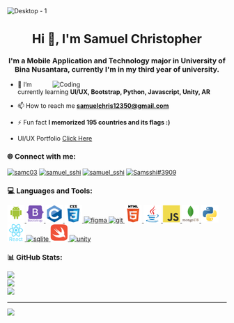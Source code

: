 <!-- [![MasterHead](https://camo.githubusercontent.com/0a9108cfcbe39b4394f02381a7832bed5d7a33b334e0d6d336e638fbdcf19069/68747470733a2f2f6d79776562323030322e77337370616365732e636f6d2f4e65772d504e432d416e696d617465642d42616e6e6572732e676966)](https://rishavchanda.io) -->

<img width="1440" alt="Desktop - 1" src="https://user-images.githubusercontent.com/94049575/194307841-e955d8eb-e910-4997-a639-50c1a7323666.png">

<h1 align="center">Hi 👋, I'm Samuel Christopher</h1>
<h3 align="center">I'm a Mobile Application and Technology major in University of Bina Nusantara, currently I'm in my third year of university.</h3>

<img align="right" alt="Coding" width="400" src="https://media0.giphy.com/media/qgQUggAC3Pfv687qPC/giphy.gif?cid=790b7611ec0e4235d23ba8736b8575c2d3357953fea86f58&rid=giphy.gif&ct=g">

<!-- <p align="left"> <img src="https://komarev.com/ghpvc/?username=samuel-sshi&label=Profile%20views&color=0e75b6&style=flat" alt="samuel-sshi" /> </p> -->

- 🌱 I’m currently learning **UI/UX, Bootstrap, Python, Javascript, Unity, AR**

- 📫 How to reach me **samuelchris12350@gmail.com**

- ⚡ Fun fact **I memorized 195 countries and its flags :)**

- UI/UX Portfolio [Click Here](https://dribbble.com/samuel_sshi)

<h3 align="left">🌐 Connect with me:</h3>
<p align="left">
<a href="https://linkedin.com/in/samc03" target="blank"><img align="center" src="https://raw.githubusercontent.com/rahuldkjain/github-profile-readme-generator/master/src/images/icons/Social/linked-in-alt.svg" alt="samc03" height="30" width="40" /></a>
<a href="https://instagram.com/samuel_sshi" target="blank"><img align="center" src="https://raw.githubusercontent.com/rahuldkjain/github-profile-readme-generator/master/src/images/icons/Social/instagram.svg" alt="samuel_sshi" height="30" width="40" /></a>
<a href="https://dribbble.com/samuel_sshi" target="blank"><img align="center" src="https://raw.githubusercontent.com/rahuldkjain/github-profile-readme-generator/master/src/images/icons/Social/dribbble.svg" alt="samuel_sshi" height="30" width="40" /></a>
<a href="https://discord.gg/Samsshi#3909" target="blank"><img align="center" src="https://raw.githubusercontent.com/rahuldkjain/github-profile-readme-generator/master/src/images/icons/Social/discord.svg" alt="Samsshi#3909" height="30" width="40" /></a>
</p>

<h3 align="left">💻 Languages and Tools:</h3>
<p align="left"> <a href="https://developer.android.com" target="_blank" rel="noreferrer"> <img src="https://raw.githubusercontent.com/devicons/devicon/master/icons/android/android-original-wordmark.svg" alt="android" width="40" height="40"/> </a> <a href="https://getbootstrap.com" target="_blank" rel="noreferrer"> <img src="https://raw.githubusercontent.com/devicons/devicon/master/icons/bootstrap/bootstrap-plain-wordmark.svg" alt="bootstrap" width="40" height="40"/> </a> <a href="https://www.cprogramming.com/" target="_blank" rel="noreferrer"> <img src="https://raw.githubusercontent.com/devicons/devicon/master/icons/c/c-original.svg" alt="c" width="40" height="40"/> </a> <a href="https://www.w3schools.com/css/" target="_blank" rel="noreferrer"> <img src="https://raw.githubusercontent.com/devicons/devicon/master/icons/css3/css3-original-wordmark.svg" alt="css3" width="40" height="40"/> </a> <a href="https://www.figma.com/" target="_blank" rel="noreferrer"> <img src="https://www.vectorlogo.zone/logos/figma/figma-icon.svg" alt="figma" width="40" height="40"/> </a> <a href="https://git-scm.com/" target="_blank" rel="noreferrer"> <img src="https://www.vectorlogo.zone/logos/git-scm/git-scm-icon.svg" alt="git" width="40" height="40"/> </a> <a href="https://www.w3.org/html/" target="_blank" rel="noreferrer"> <img src="https://raw.githubusercontent.com/devicons/devicon/master/icons/html5/html5-original-wordmark.svg" alt="html5" width="40" height="40"/> </a> <a href="https://www.java.com" target="_blank" rel="noreferrer"> <img src="https://raw.githubusercontent.com/devicons/devicon/master/icons/java/java-original.svg" alt="java" width="40" height="40"/> </a> <a href="https://developer.mozilla.org/en-US/docs/Web/JavaScript" target="_blank" rel="noreferrer"> <img src="https://raw.githubusercontent.com/devicons/devicon/master/icons/javascript/javascript-original.svg" alt="javascript" width="40" height="40"/> </a> <a href="https://www.mongodb.com/" target="_blank" rel="noreferrer"> <img src="https://raw.githubusercontent.com/devicons/devicon/master/icons/mongodb/mongodb-original-wordmark.svg" alt="mongodb" width="40" height="40"/> </a> <a href="https://www.python.org" target="_blank" rel="noreferrer"> <img src="https://raw.githubusercontent.com/devicons/devicon/master/icons/python/python-original.svg" alt="python" width="40" height="40"/> </a> <a href="https://reactjs.org/" target="_blank" rel="noreferrer"> <img src="https://raw.githubusercontent.com/devicons/devicon/master/icons/react/react-original-wordmark.svg" alt="react" width="40" height="40"/> </a> <a href="https://www.sqlite.org/" target="_blank" rel="noreferrer"> <img src="https://www.vectorlogo.zone/logos/sqlite/sqlite-icon.svg" alt="sqlite" width="40" height="40"/> </a> <a href="https://developer.apple.com/swift/" target="_blank" rel="noreferrer"> <img src="https://raw.githubusercontent.com/devicons/devicon/master/icons/swift/swift-original.svg" alt="swift" width="40" height="40"/> </a> <a href="https://unity.com/" target="_blank" rel="noreferrer"> <img src="https://www.vectorlogo.zone/logos/unity3d/unity3d-icon.svg" alt="unity" width="40" height="40"/> </a> </p>


### 📊 GitHub Stats:
![](https://github-readme-stats.vercel.app/api?username=samuel-sshi&theme=swift&hide_border=true&include_all_commits=false&count_private=false)<br/>
![](https://github-readme-streak-stats.herokuapp.com/?user=samuel-sshi&theme=swift&hide_border=true)<br/>
![](https://github-readme-stats.vercel.app/api/top-langs/?username=samuel-sshi&theme=swift&hide_border=true&include_all_commits=false&count_private=false&layout=compact)

---
[![](https://visitcount.itsvg.in/api?id=samuel-sshi&icon=0&color=0)](https://visitcount.itsvg.in)
